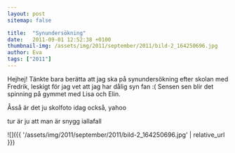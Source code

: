 ```yaml
---
layout: post
sitemap: false

title:  "Synundersökning"
date:   2011-09-01 12:52:38 +0100
thumbnail-img: /assets/img/2011/september/2011/bild-2_164250696.jpg
author: Eva
tags: ["2011"]
---
```


Hejhej! Tänkte bara berätta att jag ska på synundersökning efter skolan med Fredrik, leskigt för jag vet att jag har dålig syn fan :( Sensen sen blir det spinning på gymmet med Lisa och Elin.



Åsså är det ju skolfoto idag också, yahoo







tur är ju att man är snygg iallafall

![]({{ '/assets/img/2011/september/2011/bild-2_164250696.jpg'  | relative_url }})

